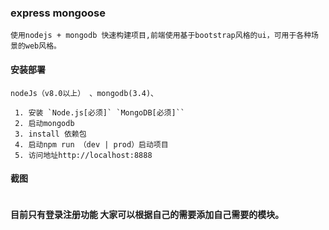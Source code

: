 ### express mongoose
    使用nodejs + mongodb 快速构建项目,前端使用基于bootstrap风格的ui，可用于各种场景的web风格。
#### 安装部署
    nodeJs（v8.0以上） 、mongodb(3.4)、
    
```
 1. 安装 `Node.js[必须]` `MongoDB[必须]``
 2. 启动mongodb
 3. install 依赖包
 4. 启动npm run （dev | prod）启动项目
 5. 访问地址http://localhost:8888
```
#### 截图
![]()
#### 目前只有登录注册功能 大家可以根据自己的需要添加自己需要的模块。
